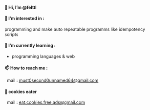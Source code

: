 #### 👋 Hi, I’m @felttl
#### 👀 I’m interested in :
   programming and make auto repeatable programms
   like idempotency scripts
#### 🌱 I’m currently learning :
- programming languages & web
#### 📫 How to reach me :
&nbsp;    mail : must0second0unnamed64@gmail.com 
#### 🍪 cookies eater 
&nbsp;   mail : eat.cookies.free.ads@gmail.com


